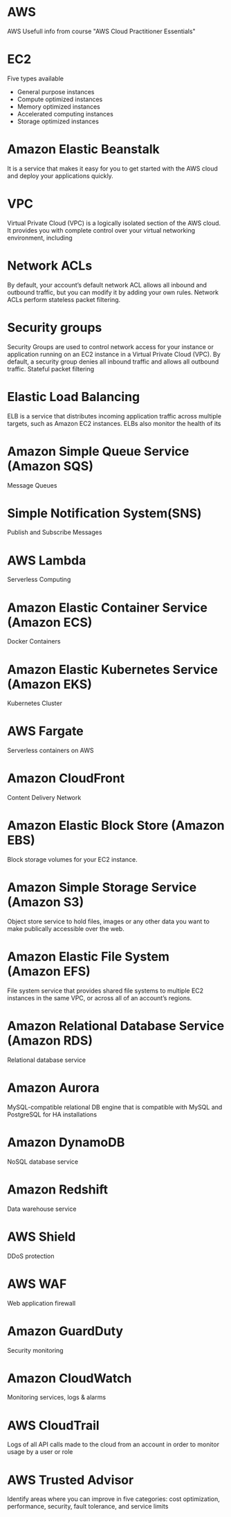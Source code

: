 # AWS
AWS Usefull info from course "AWS Cloud Practitioner Essentials"

# EC2
Five types available
- General purpose instances
- Compute optimized instances
- Memory optimized instances 
- Accelerated computing instances
- Storage optimized instances

# Amazon Elastic Beanstalk
It is a service that makes it easy for you to get started with the AWS cloud and deploy your applications quickly.

# VPC
Virtual Private Cloud (VPC) is a logically isolated section of the AWS cloud. It provides you with complete control over your virtual networking environment, including

# Network ACLs
By default, your account’s default network ACL allows all inbound and outbound traffic, but you can modify it by adding your own rules. 
Network ACLs perform stateless packet filtering.

# Security groups
Security Groups are used to control network access for your instance or application running on an EC2 instance in a Virtual Private Cloud (VPC).
By default, a security group denies all inbound traffic and allows all outbound traffic. 
Stateful packet filtering

# Elastic Load Balancing
ELB is a service that distributes incoming application traffic across multiple targets, such as Amazon EC2 instances. ELBs also monitor the health of its

# Amazon Simple Queue Service (Amazon SQS)
Message Queues

# Simple Notification System(SNS)
Publish and Subscribe Messages

# AWS Lambda
Serverless Computing

# Amazon Elastic Container Service (Amazon ECS)
Docker Containers

# Amazon Elastic Kubernetes Service (Amazon EKS)
Kubernetes Cluster

# AWS Fargate
Serverless containers on AWS

# Amazon CloudFront
Content Delivery Network

# Amazon Elastic Block Store (Amazon EBS)
Block storage volumes for your EC2 instance.

# Amazon Simple Storage Service (Amazon S3)
Object store service to hold files, images or any other data you want to make publically accessible over the web.

# Amazon Elastic File System (Amazon EFS)
File system service that provides shared file systems to multiple EC2 instances in the same VPC, or across all of an account’s regions.

# Amazon Relational Database Service (Amazon RDS)
Relational database service

# Amazon Aurora
MySQL-compatible relational DB engine that is compatible with MySQL and PostgreSQL for HA installations

# Amazon DynamoDB
NoSQL database service

# Amazon Redshift
Data warehouse service

# AWS Shield
DDoS protection

# AWS WAF
Web application firewall

# Amazon GuardDuty
Security monitoring

# Amazon CloudWatch
Monitoring services, logs & alarms

# AWS CloudTrail
Logs of all API calls made to the cloud from an account in order to monitor usage by a user or role

# AWS Trusted Advisor
Identify areas where you can improve in five categories: cost optimization, performance, security, fault tolerance, and service limits
